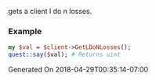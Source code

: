 gets a client l do n losses.
### Example

```perl
my $val = $client->GetLDoNLosses();
quest::say($val); # Returns uint
```


Generated On 2018-04-29T00:35:14-07:00